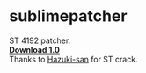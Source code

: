 # sublimepatcher
ST 4192 patcher.\
[**Download 1.0**](https://github.com/pannisco/sublimepatcher/releases/download/1/stpatcherv1.exe)\
Thanks to [Hazuki-san](https://github.com/Hazuki-san/ST-collections) for ST crack.
